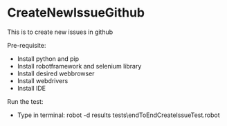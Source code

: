 # CreateNewIssueGithub
This is to create new issues in github

Pre-requisite:
- Install python and pip
- Install robotframework and selenium library
- Install desired webbrowser
- Install webdrivers
- Install IDE

Run the test:
- Type in terminal: robot -d results tests\endToEndCreateIssueTest.robot
